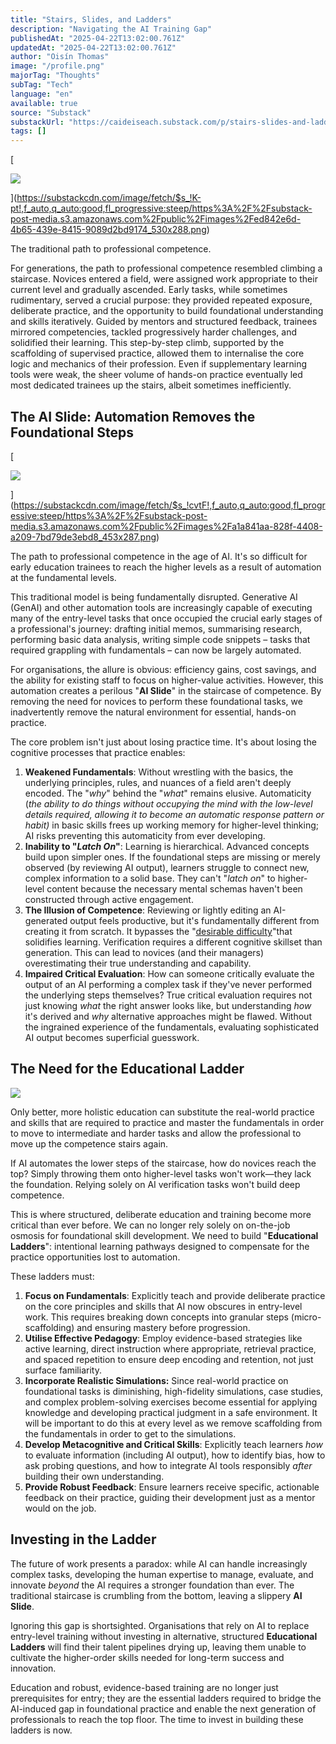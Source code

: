 ```yaml
---
title: "Stairs, Slides, and Ladders"
description: "Navigating the AI Training Gap"
publishedAt: "2025-04-22T13:02:00.761Z"
updatedAt: "2025-04-22T13:02:00.761Z"
author: "Oisín Thomas"
image: "/profile.png"
majorTag: "Thoughts"
subTag: "Tech"
language: "en"
available: true
source: "Substack"
substackUrl: "https://caideiseach.substack.com/p/stairs-slides-and-ladders"
tags: []
---
```


[

![](https://substack-post-media.s3.amazonaws.com/public/images/ed842e6d-4b65-439e-8415-9089d2bd9174_530x288.png)



](https://substackcdn.com/image/fetch/$s_!K-pt!,f_auto,q_auto:good,fl_progressive:steep/https%3A%2F%2Fsubstack-post-media.s3.amazonaws.com%2Fpublic%2Fimages%2Fed842e6d-4b65-439e-8415-9089d2bd9174_530x288.png)

The traditional path to professional competence.

For generations, the path to professional competence resembled climbing a staircase. Novices entered a field, were assigned work appropriate to their current level and gradually ascended. Early tasks, while sometimes rudimentary, served a crucial purpose: they provided repeated exposure, deliberate practice, and the opportunity to build foundational understanding and skills iteratively. Guided by mentors and structured feedback, trainees mirrored competencies, tackled progressively harder challenges, and solidified their learning. This step-by-step climb, supported by the scaffolding of supervised practice, allowed them to internalise the core logic and mechanics of their profession. Even if supplementary learning tools were weak, the sheer volume of hands-on practice eventually led most dedicated trainees up the stairs, albeit sometimes inefficiently.

The AI Slide: Automation Removes the Foundational Steps
-------------------------------------------------------

[

![](https://substack-post-media.s3.amazonaws.com/public/images/a1a841aa-828f-4408-a209-7bd79de3ebd8_453x287.png)



](https://substackcdn.com/image/fetch/$s_!cvtF!,f_auto,q_auto:good,fl_progressive:steep/https%3A%2F%2Fsubstack-post-media.s3.amazonaws.com%2Fpublic%2Fimages%2Fa1a841aa-828f-4408-a209-7bd79de3ebd8_453x287.png)

The path to professional competence in the age of AI. It's so difficult for early education trainees to reach the higher levels as a result of automation at the fundamental levels.

This traditional model is being fundamentally disrupted. Generative AI (GenAI) and other automation tools are increasingly capable of executing many of the entry-level tasks that once occupied the crucial early stages of a professional's journey: drafting initial memos, summarising research, performing basic data analysis, writing simple code snippets – tasks that required grappling with fundamentals – can now be largely automated.

For organisations, the allure is obvious: efficiency gains, cost savings, and the ability for existing staff to focus on higher-value activities. However, this automation creates a perilous "**AI Slide**" in the staircase of competence. By removing the need for novices to perform these foundational tasks, we inadvertently remove the natural environment for essential, hands-on practice.

The core problem isn't just about losing practice time. It's about losing the cognitive processes that practice enables:

1. **Weakened Fundamentals**: Without wrestling with the basics, the underlying principles, rules, and nuances of a field aren't deeply encoded. The "_why_" behind the "_what_" remains elusive. Automaticity (_the ability to do things without occupying the mind with the low-level details required, allowing it to become an automatic response pattern or habit)_ in basic skills frees up working memory for higher-level thinking; AI risks preventing this automaticity from ever developing.
2. **Inability to "**_**Latch On**_**"**: Learning is hierarchical. Advanced concepts build upon simpler ones. If the foundational steps are missing or merely observed (by reviewing AI output), learners struggle to connect new, complex information to a solid base. They can't "_latch on_" to higher-level content because the necessary mental schemas haven't been constructed through active engagement.
3. **The Illusion of Competence**: Reviewing or lightly editing an AI-generated output feels productive, but it's fundamentally different from creating it from scratch. It bypasses the "[desirable difficulty](https://en.wikipedia.org/wiki/Desirable_difficulty)"that solidifies learning. Verification requires a different cognitive skillset than generation. This can lead to novices (and their managers) overestimating their true understanding and capability.
4. **Impaired Critical Evaluation**: How can someone critically evaluate the output of an AI performing a complex task if they've never performed the underlying steps themselves? True critical evaluation requires not just knowing _what_ the right answer looks like, but understanding _how_ it's derived and _why_ alternative approaches might be flawed. Without the ingrained experience of the fundamentals, evaluating sophisticated AI output becomes superficial guesswork.

The Need for the Educational Ladder
-----------------------------------


![](https://substack-post-media.s3.amazonaws.com/public/images/4ef3cf3e-85e9-41ac-b094-3684b937b2f1_527x307.png)

Only better, more holistic education can substitute the real-world practice and skills that are required to practice and master the fundamentals in order to move to intermediate and harder tasks and allow the professional to move up the competence stairs again.

If AI automates the lower steps of the staircase, how do novices reach the top? Simply throwing them onto higher-level tasks won't work—they lack the foundation. Relying solely on AI verification tasks won't build deep competence.

This is where structured, deliberate education and training become more critical than ever before. We can no longer rely solely on on-the-job osmosis for foundational skill development. We need to build "**Educational Ladders**": intentional learning pathways designed to compensate for the practice opportunities lost to automation.

These ladders must:

1. **Focus on Fundamentals**: Explicitly teach and provide deliberate practice on the core principles and skills that AI now obscures in entry-level work. This requires breaking down concepts into granular steps (micro-scaffolding) and ensuring mastery before progression.
2. **Utilise Effective Pedagogy**: Employ evidence-based strategies like active learning, direct instruction where appropriate, retrieval practice, and spaced repetition to ensure deep encoding and retention, not just surface familiarity.
3. **Incorporate Realistic Simulations:** Since real-world practice on foundational tasks is diminishing, high-fidelity simulations, case studies, and complex problem-solving exercises become essential for applying knowledge and developing practical judgment in a safe environment. It will be important to do this at every level as we remove scaffolding from the fundamentals in order to get to the simulations.
4. **Develop Metacognitive and Critical Skills**: Explicitly teach learners _how_ to evaluate information (including AI output), how to identify bias, how to ask probing questions, and how to integrate AI tools responsibly _after_ building their own understanding.
5. **Provide Robust Feedback**: Ensure learners receive specific, actionable feedback on their practice, guiding their development just as a mentor would on the job.

Investing in the Ladder
-----------------------

The future of work presents a paradox: while AI can handle increasingly complex tasks, developing the human expertise to manage, evaluate, and innovate _beyond_ the AI requires a stronger foundation than ever. The traditional staircase is crumbling from the bottom, leaving a slippery **AI Slide**.

Ignoring this gap is shortsighted. Organisations that rely on AI to replace entry-level training without investing in alternative, structured **Educational Ladders** will find their talent pipelines drying up, leaving them unable to cultivate the higher-order skills needed for long-term success and innovation.

Education and robust, evidence-based training are no longer just prerequisites for entry; they are the essential ladders required to bridge the AI-induced gap in foundational practice and enable the next generation of professionals to reach the top floor. The time to invest in building these ladders is now.